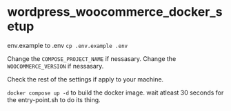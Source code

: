 # wordpress_woocommerce_docker_setup

env.example to .env
`cp .env.example .env`

Change the `COMPOSE_PROJECT_NAME` if nessasary.
Change the `WOOCOMMERCE_VERSION` if nessasary.

Check the rest of the settings if apply to your machine.

`docker compose up -d` to build the docker image. wait atleast 30 seconds for the entry-point.sh to do its thing.









